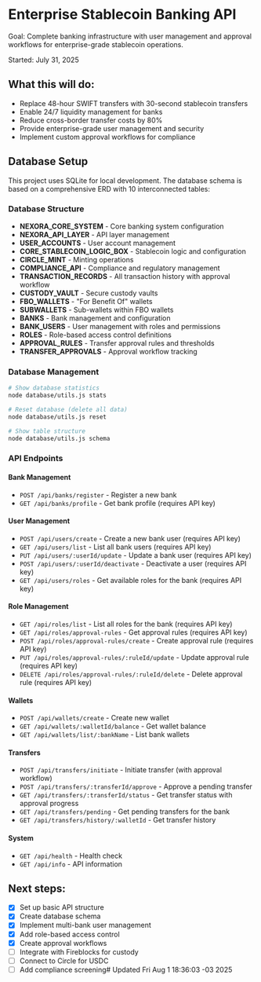 # Enterprise Stablecoin Banking API

Goal: Complete banking infrastructure with user management and approval workflows for enterprise-grade stablecoin operations.

Started: July 31, 2025

## What this will do:
- Replace 48-hour SWIFT transfers with 30-second stablecoin transfers
- Enable 24/7 liquidity management for banks
- Reduce cross-border transfer costs by 80%
- Provide enterprise-grade user management and security
- Implement custom approval workflows for compliance

## Database Setup

This project uses SQLite for local development. The database schema is based on a comprehensive ERD with 10 interconnected tables:

### Database Structure
- **NEXORA_CORE_SYSTEM** - Core banking system configuration
- **NEXORA_API_LAYER** - API layer management
- **USER_ACCOUNTS** - User account management
- **CORE_STABLECOIN_LOGIC_BOX** - Stablecoin logic and configuration
- **CIRCLE_MINT** - Minting operations
- **COMPLIANCE_API** - Compliance and regulatory management
- **TRANSACTION_RECORDS** - All transaction history with approval workflow
- **CUSTODY_VAULT** - Secure custody vaults
- **FBO_WALLETS** - "For Benefit Of" wallets
- **SUBWALLETS** - Sub-wallets within FBO wallets
- **BANKS** - Bank management and configuration
- **BANK_USERS** - User management with roles and permissions
- **ROLES** - Role-based access control definitions
- **APPROVAL_RULES** - Transfer approval rules and thresholds
- **TRANSFER_APPROVALS** - Approval workflow tracking

### Database Management

```bash
# Show database statistics
node database/utils.js stats

# Reset database (delete all data)
node database/utils.js reset

# Show table structure
node database/utils.js schema
```

### API Endpoints

#### Bank Management
- `POST /api/banks/register` - Register a new bank
- `GET /api/banks/profile` - Get bank profile (requires API key)

#### User Management
- `POST /api/users/create` - Create a new bank user (requires API key)
- `GET /api/users/list` - List all bank users (requires API key)
- `PUT /api/users/:userId/update` - Update a bank user (requires API key)
- `POST /api/users/:userId/deactivate` - Deactivate a user (requires API key)
- `GET /api/users/roles` - Get available roles for the bank (requires API key)

#### Role Management
- `GET /api/roles/list` - List all roles for the bank (requires API key)
- `GET /api/roles/approval-rules` - Get approval rules (requires API key)
- `POST /api/roles/approval-rules/create` - Create approval rule (requires API key)
- `PUT /api/roles/approval-rules/:ruleId/update` - Update approval rule (requires API key)
- `DELETE /api/roles/approval-rules/:ruleId/delete` - Delete approval rule (requires API key)

#### Wallets
- `POST /api/wallets/create` - Create new wallet
- `GET /api/wallets/:walletId/balance` - Get wallet balance
- `GET /api/wallets/list/:bankName` - List bank wallets

#### Transfers
- `POST /api/transfers/initiate` - Initiate transfer (with approval workflow)
- `POST /api/transfers/:transferId/approve` - Approve a pending transfer
- `GET /api/transfers/:transferId/status` - Get transfer status with approval progress
- `GET /api/transfers/pending` - Get pending transfers for the bank
- `GET /api/transfers/history/:walletId` - Get transfer history

#### System
- `GET /api/health` - Health check
- `GET /api/info` - API information

## Next steps:
- [x] Set up basic API structure
- [x] Create database schema
- [x] Implement multi-bank user management
- [x] Add role-based access control
- [x] Create approval workflows
- [ ] Integrate with Fireblocks for custody
- [ ] Connect to Circle for USDC
- [ ] Add compliance screening# Updated Fri Aug  1 18:36:03 -03 2025
